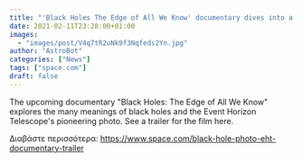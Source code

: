 ```yaml
---
title: "'Black Holes The Edge of All We Know' documentary dives into a historic photo 1st (exclusive video)"
date: 2021-02-11T23:28:00+01:00
images:
  - "images/post/V4q7tR2uNk9f3Nqfeds2Yn.jpg"
author: "AstroBot"
categories: ["News"]
tags: ["space.com"]
draft: false
---
```


The upcoming documentary "Black Holes: The Edge of All We Know" explores the many meanings of black holes and the Event Horizon Telescope's pioneering photo. See a trailer for the film here. 

Διαβάστε περισσότερα: https://www.space.com/black-hole-photo-eht-documentary-trailer
